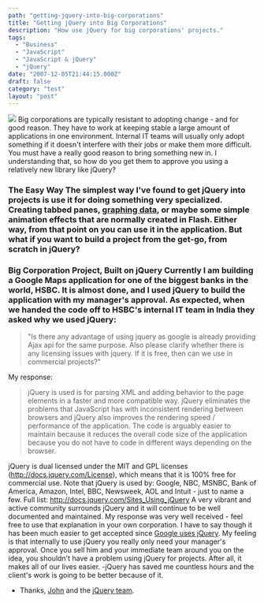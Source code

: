 ```yaml
---
path: "getting-jquery-into-big-corporations"
title: "Getting jQuery into Big Corporations"
description: "How use jQuery for big corporations' projects."
tags: 
  - "Business"
  - "JavaScript"
  - "JavaScript & jQuery"
  - "jQuery"
date: "2007-12-05T21:44:15.000Z"
draft: false
category: "test"
layout: "post"
---
```


![](http://marcgrabanski.com/img/nyc-corporations.jpg)
Big corporations are typically resistant to adopting change - and for good reason. They have to work at keeping stable a large amount of applications in one environment. Internal IT teams will usually only adopt something if it doesn't interfere with their jobs or make them more difficult. You must have a really good reason to bring something new in. I understanding that, so how do you get them to approve you using a relatively new library like jQuery?

### The Easy Way The simplest way I've found to get jQuery into projects is use it for doing something very specialized. Creating tabbed panes, [graphing data](http://ole-laursen.blogspot.com/2007/12/flot-01-released.html), or maybe some simple animation effects that are normally created in Flash. Either way, from that point on you can use it in the application. But what if you want to build a project from the get-go, from scratch in jQuery?

### Big Corporation Project, Built on jQuery Currently I am building a Google Maps application for one of the biggest banks in the world, HSBC. It is almost done, and I used jQuery to build the application with my manager's approval. As expected, when we handed the code off to HSBC's internal IT team in India they asked why we used jQuery:
> "Is there any advantage of using jquery as google is already providing Ajax api for the same purpose. Also please clarify whether there is any licensing issues with jquery. If it is free, then can we use in commercial projects?"

My response:
> jQuery is used is for parsing XML and adding behavior to the page elements in a faster and more compatible way. jQuery eliminates the problems that JavaScript has with inconsistent rendering between browsers and jQuery also improves the rendering speed / performance of the application. The code is arguably easier to maintain because it reduces the overall code size of the application because you do not have to code in different ways depending on the browser.

jQuery is dual licensed under the MIT and GPL licenses (http://docs.jquery.com/License), which means that it is 100% free for commercial use. Note that jQuery is used by: Google, NBC, MSNBC, Bank of America, Amazon, Intel, BBC, Newsweek, AOL and Intuit - just to name a few. Full list: http://docs.jquery.com/Sites_Using_jQuery A very vibrant and active community surrounds jQuery and it will continue to be well documented and maintained. My response was very well received - feel free to use that explanation in your own corporation. I have to say though it has been much easier to get accepted since [Google uses jQuery](http://ajaxian.com/archives/google-code-revamps-with-jquery). My feeling is that internally to use jQuery you really only need your manager's approval. Once you sell him and your immediate team around you on the idea, you shouldn't have a problem using jQuery for projects. After all, it makes all of our lives easier. 
-jQuery has saved me countless hours and the client's work is going to be better because of it.
- Thanks, [John](http://ejohn.org) and the [jQuery team](http://docs.jquery.com/About/Contributors).